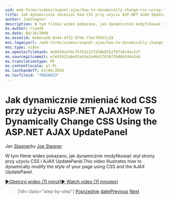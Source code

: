 ```yaml
---
uid: web-forms/videos/aspnet-ajax/how-to-dynamically-change-css-using-the-aspnet-ajax-updatepanel
title: Jak dynamicznie zmieniać kod CSS przy użyciu ASP.NET AJAX UpdatePanel | Microsoft Docs
author: JoeStagner
description: W tym filmie wideo pokazano, jak dynamicznie modyfikować styl strony przy użyciu CSS i AJAX UpdatePanel.
ms.author: riande
ms.date: 04/16/2008
ms.assetid: 6e0eca38-0344-4732-97de-73acf0551c28
msc.legacyurl: /web-forms/videos/aspnet-ajax/how-to-dynamically-change-css-using-the-aspnet-ajax-updatepanel
msc.type: video
ms.openlocfilehash: 8e8939ce74c75f632227d38b87b2f0710c44c52f
ms.sourcegitcommit: e7e91932a6e91a63e2e46417626f39d6b244a3ab
ms.translationtype: MT
ms.contentlocale: pl-PL
ms.lasthandoff: 03/06/2020
ms.locfileid: "78628633"
---
```

# <a name="how-to-dynamically-change-css-using-the-aspnet-ajax-updatepanel"></a><span data-ttu-id="4a344-103">Jak dynamicznie zmieniać kod CSS przy użyciu ASP.NET AJAX</span><span class="sxs-lookup"><span data-stu-id="4a344-103">How To Dynamically Change CSS Using the ASP.NET AJAX UpdatePanel</span></span>

<span data-ttu-id="4a344-104">Jan [Stagner](https://github.com/JoeStagner)</span><span class="sxs-lookup"><span data-stu-id="4a344-104">by [Joe Stagner](https://github.com/JoeStagner)</span></span>

<span data-ttu-id="4a344-105">W tym filmie wideo pokazano, jak dynamicznie modyfikować styl strony przy użyciu CSS i AJAX UpdatePanel.</span><span class="sxs-lookup"><span data-stu-id="4a344-105">This video illustrates how to dynamically modify the style of your page using CSS and the AJAX UpdatePanel.</span></span>

[<span data-ttu-id="4a344-106">&#9654;Obejrzyj wideo (11 minut)</span><span class="sxs-lookup"><span data-stu-id="4a344-106">&#9654; Watch video (11 minutes)</span></span>](https://channel9.msdn.com/Blogs/ASP-NET-Site-Videos/how-to-dynamically-change-css-using-the-aspnet-ajax-updatepanel)

> [!div class="step-by-step"]
> <span data-ttu-id="4a344-107">[Poprzednie](basic-aspnet-authentication-in-an-ajax-enabled-application.md)
> [dalej](how-to-dynamically-add-controls-to-a-web-page.md)</span><span class="sxs-lookup"><span data-stu-id="4a344-107">[Previous](basic-aspnet-authentication-in-an-ajax-enabled-application.md)
[Next](how-to-dynamically-add-controls-to-a-web-page.md)</span></span>
